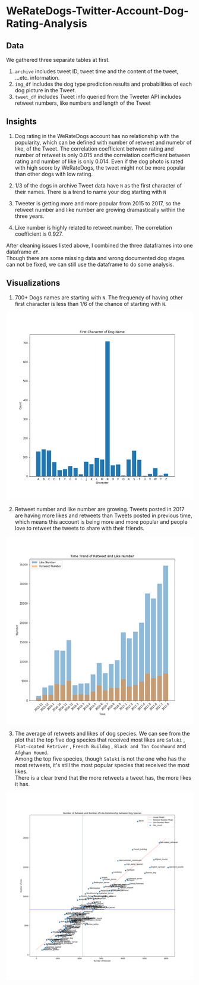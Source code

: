 # WeRateDogs-Twitter-Account-Dog-Rating-Analysis

## Data 
We gathered three separate tables at first. 
1. `archive` includes tweet ID, tweet time and the content of the tweet, ...etc. information.
2. `img_df` includes the dog type prediction results and probabilities of each dog picture in the Tweet.
3. `tweet_df` includes Tweet info queried from the Tweeter API includes retweet numbers, like numbers and length of the Tweet

## Insights 

1. Dog rating in the WeRateDogs account has no relationship with the popularity, which can be defined with number of retweet and numebr of like, of the Tweet. The correlation coefficient between rating and number of retweet is only 0.015 and the correlation coefficient between rating and number of like is only 0.014. Even if the dog photo is rated with high score by WeRateDogs, the tweet might not be more popular than other dogs with low rating. 

2. 1/3 of the dogs in archive Tweet data have `N` as the first character of their names. There is a trend to name your dog starting with `N` <br>

3. Tweeter is getting more and more popular from 2015 to 2017, so the retweet number and like number are growing dramastically within the three years. <br>

4. Like number is highly related to retweet number. The correlation coefficient is 0.927.

After cleaning issues listed above, I combined the three dataframes into one dataframe `df`. <br>
Though there are some missing data and wrong documented dog stages can not be fixed, we can still use the dataframe to do some analysis.

## Visualizations

1. 700+ Dogs names are starting with `N`. The frequency of having other first character is less than 1/6 of the chance of starting with `N`.
<img src="First Character of Dog Name.png">

2. Retweet number and like number are growing. Tweets posted in 2017 are having more likes and retweets than Tweets posted in previous time, which means this account is being more and more popular and people love to retweet the tweets to share with their friends.
<img src="Time Trend of Retweet and Like Number.png">

3. The average of retweets and likes of dog species. We can see from the plot that the top five dog species that received most likes are `Saluki` , `Flat-coated Retriver` , `French Buildog` , `Black and Tan Coonhound` and `Afghan Hound`. <br>
Among the top five species, though `Saluki` is not the one who has the most retweets, it's still the most popular species that received the most likes. <br>
There is a clear trend that the more retweets a tweet has, the more likes it has.
<img src="Number of Retweet and Number of Like Relationship between Dog Species.png">

